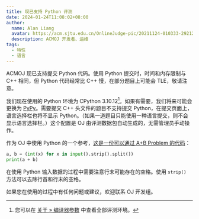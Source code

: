 ```yaml
---
title: 现已支持 Python 评测
date: 2024-01-24T11:08:02+08:00
author:
  name: Alan Liang
  avatar: https://acm.sjtu.edu.cn/OnlineJudge-pic/20211124-010333-292122.png
  description: ACMOJ 开发者、运维
tags:
  - 特性
  - 语言
---
```


ACMOJ 现已支持提交 Python 代码。使用 Python 提交时，时间和内存限制与 C++ 相同，但 Python 代码经常比 C++ 慢，在部分题目上可能会 TLE，敬请注意。

<!--more-->

我们现在使用的 Python 环境为 CPython 3.10.12[^1]。如果有需要，我们将来可能会更换为 [PyPy][pypy]。需要提交 C++ 头文件的题目不支持提交 Python，在提交页面上，语言选择栏也将不显示 Python。（如果一道题目只能使用一种语言提交，则不会显示语言选择栏。）这个配置是 OJ 由评测数据包自动生成的，无需管理员手动操作。

[pypy]: https://www.pypy.org/
[environment]: https://acm.sjtu.edu.cn/OnlineJudge/about#environment
[^1]: 您可以在 [关于 » 编译器参数][environment] 中查看全部评测环境。

作为 OJ 中使用 Python 的一个参考，[这是一份可以通过 A+B Problem 的代码][code]：

```python
a, b = (int(x) for x in input().strip().split())
print(a + b)
```

[code]: https://acm.sjtu.edu.cn/OnlineJudge/code/380213/

在使用 Python 输入数据的过程中需要注意行末可能存在的空格。使用 `strip()` 方法可以去除行首和行末的空格。

如果您在使用的过程中有任何问题或建议，欢迎联系 OJ 开发组。
